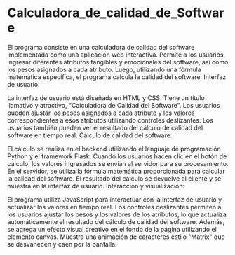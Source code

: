 # Calculadora_de_calidad_de_Software
El programa consiste en una calculadora de calidad del software implementada como una aplicación web interactiva. Permite a los usuarios ingresar diferentes atributos tangibles y emocionales del software, así como los pesos asignados a cada atributo. Luego, utilizando una fórmula matemática específica, el programa calcula la calidad del software.
Interfaz de usuario:

La interfaz de usuario está diseñada en HTML y CSS.
Tiene un título llamativo y atractivo, "Calculadora de Calidad del Software".
Los usuarios pueden ajustar los pesos asignados a cada atributo y los valores correspondientes a esos atributos utilizando controles deslizantes.
Los usuarios también pueden ver el resultado del cálculo de calidad del software en tiempo real.
Cálculo de calidad del software:

El cálculo se realiza en el backend utilizando el lenguaje de programación Python y el framework Flask.
Cuando los usuarios hacen clic en el botón de cálculo, los valores ingresados se envían al servidor para su procesamiento.
En el servidor, se utiliza la fórmula matemática proporcionada para calcular la calidad del software.
El resultado del cálculo se devuelve al cliente y se muestra en la interfaz de usuario.
Interacción y visualización:

El programa utiliza JavaScript para interactuar con la interfaz de usuario y actualizar los valores en tiempo real.
Los controles deslizantes permiten a los usuarios ajustar los pesos y los valores de los atributos, lo que actualiza automáticamente el resultado del cálculo de calidad del software.
Además, se agrega un efecto visual creativo en el fondo de la página utilizando el elemento canvas. Muestra una animación de caracteres estilo "Matrix" que se desvanecen y caen por la pantalla.
